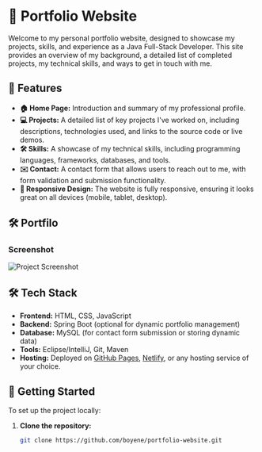 # 💼 Portfolio Website

Welcome to my personal portfolio website, designed to showcase my projects, skills, and experience as a Java Full-Stack Developer. This site provides an overview of my background, a detailed list of completed projects, my technical skills, and ways to get in touch with me.

## 🌟 Features

- **🏠 Home Page:** Introduction and summary of my professional profile.
- **💻 Projects:** A detailed list of key projects I've worked on, including descriptions, technologies used, and links to the source code or live demos.
- **🛠 Skills:** A showcase of my technical skills, including programming languages, frameworks, databases, and tools.
- **✉️ Contact:** A contact form that allows users to reach out to me, with form validation and submission functionality.
- **📱 Responsive Design:** The website is fully responsive, ensuring it looks great on all devices (mobile, tablet, desktop).

## 🛠 Portfilo

###  Screenshot
![Project Screenshot](https://res.cloudinary.com/dzmws75jp/image/upload/v1725949737/Screenshot_2024-09-10_112956_ohetad.png)



## 🛠 Tech Stack

- **Frontend:** HTML, CSS, JavaScript
- **Backend:** Spring Boot (optional for dynamic portfolio management)
- **Database:** MySQL (for contact form submission or storing dynamic data)
- **Tools:** Eclipse/IntelliJ, Git, Maven
- **Hosting:** Deployed on [GitHub Pages](https://pages.github.com/), [Netlify](https://www.netlify.com/), or any hosting service of your choice.

## 🚀 Getting Started

To set up the project locally:

1. **Clone the repository:**

   ```bash
   git clone https://github.com/boyene/portfolio-website.git
